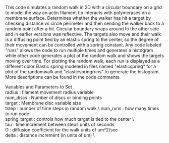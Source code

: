 This code simulates a random walk in 2D with a circular boundary on a grid to model the way an actin filament tip interacts with polymerases on a membrane surface. Determines whether the walker has hit a target by checking distance vs circle perimeter and then sending the walker back to a random point after a hit. Circular boundary wraps around to the other side and in earlier versions was reflective. The targets also move and  their walk is a diffusing point tied by an elastic spring to the center, so the degree of their movement can be controlled with a spring constant. Any code labeled "runs" allows the code to run multiple times and generates a histogram while other code generates a plot of the random walk and shows the targets moving over time. For plotting the random walk, each run is displayed as a different color.Elastic spring modeled in files named "elasticspring" for a plot of the randomwalk and "elasticspringruns" to generate the histogram. 
More descriptions can be found in the code comments.

Variables and Parameters to Set  \
radius     : filament movement radius variable  \
num_discs   : Number of discs or binding points  \
target   : Membrane disc variable size  \
tstep  : number of time steps in random walk \ 
num_runs : how many times to run code  \
spring_target : controls how much target is tied to the center  \  
tau : time increment between steps units of seconds  \
D : diffusion coefficient for the walk units of um^2/sec  \
delta : distance increment (in units of um)  \
